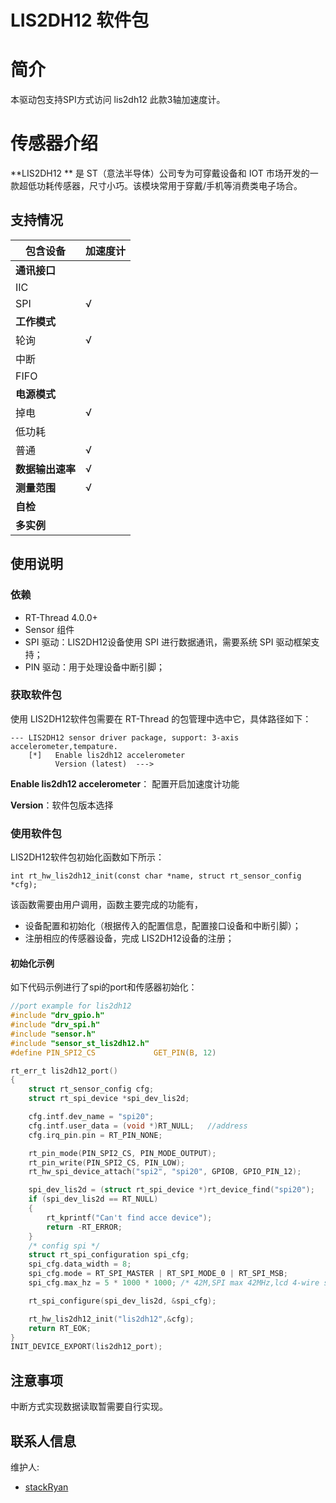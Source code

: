 # LIS2DH12 软件包

# 简介

本驱动包支持SPI方式访问 lis2dh12 此款3轴加速度计。

# 传感器介绍

**LIS2DH12 ** 是 ST（意法半导体）公司专为可穿戴设备和 IOT 市场开发的一款超低功耗传感器，尺寸小巧。该模块常用于穿戴/手机等消费类电子场合。

## 支持情况

| 包含设备         | 加速度计 |
| ---------------- | -------- |
| **通讯接口**     |          |
| IIC              |          |
| SPI              | √        |
| **工作模式**     |          |
| 轮询             | √        |
| 中断             |          |
| FIFO             |          |
| **电源模式**     |          |
| 掉电             | √        |
| 低功耗           |          |
| 普通             | √        |
| **数据输出速率** | √        |
| **测量范围**     | √        |
| **自检**         |          |
| **多实例**       |          |

## 使用说明

### 依赖

- RT-Thread 4.0.0+
- Sensor 组件
- SPI 驱动：LIS2DH12设备使用 SPI 进行数据通讯，需要系统 SPI 驱动框架支持；
- PIN 驱动：用于处理设备中断引脚；

### 获取软件包

使用 LIS2DH12软件包需要在 RT-Thread 的包管理中选中它，具体路径如下：

```
--- LIS2DH12 sensor driver package, support: 3-axis accelerometer,tempature.
    [*]   Enable lis2dh12 accelerometer
          Version (latest)  --->
```

**Enable lis2dh12 accelerometer**： 配置开启加速度计功能

**Version**：软件包版本选择

### 使用软件包

LIS2DH12软件包初始化函数如下所示：

```
int rt_hw_lis2dh12_init(const char *name, struct rt_sensor_config *cfg);
```

该函数需要由用户调用，函数主要完成的功能有，

- 设备配置和初始化（根据传入的配置信息，配置接口设备和中断引脚）；
- 注册相应的传感器设备，完成 LIS2DH12设备的注册；

#### 初始化示例

如下代码示例进行了spi的port和传感器初始化：

```c
//port example for lis2dh12
#include "drv_gpio.h"
#include "drv_spi.h"
#include "sensor.h"
#include "sensor_st_lis2dh12.h"
#define PIN_SPI2_CS             GET_PIN(B, 12)

rt_err_t lis2dh12_port()
{
    struct rt_sensor_config cfg;
    struct rt_spi_device *spi_dev_lis2d;

    cfg.intf.dev_name = "spi20";
    cfg.intf.user_data = (void *)RT_NULL;   //address
    cfg.irq_pin.pin = RT_PIN_NONE;

    rt_pin_mode(PIN_SPI2_CS, PIN_MODE_OUTPUT);
    rt_pin_write(PIN_SPI2_CS, PIN_LOW);
    rt_hw_spi_device_attach("spi2", "spi20", GPIOB, GPIO_PIN_12);

    spi_dev_lis2d = (struct rt_spi_device *)rt_device_find("spi20");
    if (spi_dev_lis2d == RT_NULL)
    {
        rt_kprintf("Can't find acce device");
        return -RT_ERROR;
    }
    /* config spi */
    struct rt_spi_configuration spi_cfg;
    spi_cfg.data_width = 8;
    spi_cfg.mode = RT_SPI_MASTER | RT_SPI_MODE_0 | RT_SPI_MSB;
    spi_cfg.max_hz = 5 * 1000 * 1000; /* 42M,SPI max 42MHz,lcd 4-wire spi */

    rt_spi_configure(spi_dev_lis2d, &spi_cfg);

    rt_hw_lis2dh12_init("lis2dh12",&cfg);
    return RT_EOK;
}
INIT_DEVICE_EXPORT(lis2dh12_port);
```

## 注意事项

中断方式实现数据读取暂需要自行实现。

## 联系人信息

维护人:

- [stackRyan](https://github.com/stackryan) 


